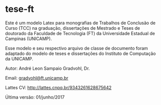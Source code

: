 # tese-ft
Este é um modelo Latex para monografias de Trabalhos de Conclusão de Curso (TCC) na graduação, dissertações de Mestrado e Teses de doutorado da Faculdade de Tecnologia (FT) da Universidade Estadual de Campinas (UNICAMP).

Esse modelo e seu respectivo arquivo de classe de documento foram adaptado do modelo de teses e dissertações do Instituto de Computação da UNICAMP.

Autor: André Leon Sampaio Gradvohl, Dr.

Email:        gradvohl@ft.unicamp.br

Lattes CV:    http://lattes.cnpq.br/9343261628675642

Última versão: 01/junho/2017
